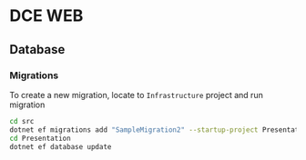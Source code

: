 # DCE WEB

## Database
### Migrations
To create a new migration, locate to ``Infrastructure`` project and run migration
```bash
cd src
dotnet ef migrations add "SampleMigration2" --startup-project Presentation --project Infrastructure --output-dir Data/Migrations
cd Presentation
dotnet ef database update
``` 